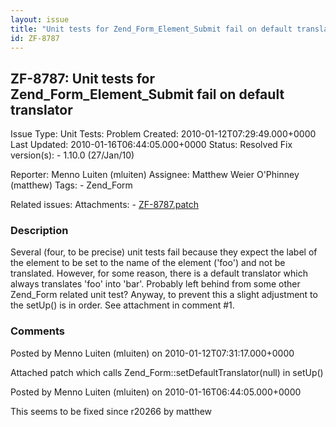 ```yaml
---
layout: issue
title: "Unit tests for Zend_Form_Element_Submit fail on default translator"
id: ZF-8787
---
```


ZF-8787: Unit tests for Zend\_Form\_Element\_Submit fail on default translator
------------------------------------------------------------------------------

 Issue Type: Unit Tests: Problem Created: 2010-01-12T07:29:49.000+0000 Last Updated: 2010-01-16T06:44:05.000+0000 Status: Resolved Fix version(s): - 1.10.0 (27/Jan/10)
 
 Reporter:  Menno Luiten (mluiten)  Assignee:  Matthew Weier O'Phinney (matthew)  Tags: - Zend\_Form
 
 Related issues: 
 Attachments: - [ZF-8787.patch](/issues/secure/attachment/12605/ZF-8787.patch)
 
### Description

Several (four, to be precise) unit tests fail because they expect the label of the element to be set to the name of the element ('foo') and not be translated. However, for some reason, there is a default translator which always translates 'foo' into 'bar'. Probably left behind from some other Zend\_Form related unit test? Anyway, to prevent this a slight adjustment to the setUp() is in order. See attachment in comment #1.

 

 

### Comments

Posted by Menno Luiten (mluiten) on 2010-01-12T07:31:17.000+0000

Attached patch which calls Zend\_Form::setDefaultTranslator(null) in setUp()

 

 

Posted by Menno Luiten (mluiten) on 2010-01-16T06:44:05.000+0000

This seems to be fixed since r20266 by matthew

 

 
